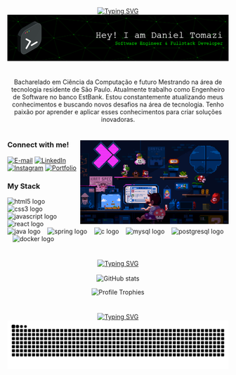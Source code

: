<div align="center">
  <a href="https://git.io/typing-svg">
    <img src="https://readme-typing-svg.demolab.com?font=Fira+Code&weight=500&size=22&pause=1000&color=00ff00&center=true&vCenter=true&random=false&width=524&lines=Welcome+to+my+profile!" alt="Typing SVG">
  </a>
</div>

<img align="center" alt="" src="./src/header-gif.png">

#

<p align="center">Bacharelado em Ciência da Computação e futuro Mestrando na área de tecnologia residente de São Paulo. Atualmente trabalho como Engenheiro de Software no banco EstBank.
Estou constantemente atualizando meus conhecimentos e buscando novos desafios na área de tecnologia. Tenho paixão por aprender e aplicar esses conhecimentos para criar soluções inovadoras.

#

<img align="right" alt="" height="190px" src="./src/mario.gif">

<h3 align="left">Connect with me!</h3>

[![E-mail](https://img.shields.io/badge/-Email-000?style=for-the-badge&logo=microsoft-outlook&logoColor=FFFFFFcolor:FFF)](mailto:daniel_tomazi_oliveira@hotmail.com)
[![LinkedIn](https://img.shields.io/badge/LinkedIn-0077B5?style=for-the-badge&logo=linkedin&logoColor=white)](https://www.linkedin.com/in/daniel-tomazi/)
[![Instagram](https://img.shields.io/badge/-Instagram-%23E4405F?style=for-the-badge&logo=instagram&logoColor=white)](https://www.instagram.com/danieltomaziii/)
[![Portfolio](https://img.shields.io/badge/Portfolio-FF5722?style=for-the-badge&logo=todoist&logoColor=white)](https://devdanieltomazi.vercel.app/)

<h3 align="left">My Stack</h3>

<div align="left">
  <img src="https://cdn.jsdelivr.net/gh/devicons/devicon/icons/html5/html5-original.svg" height="25" alt="html5 logo"  />
  <img width="8" />
  <img src="https://cdn.jsdelivr.net/gh/devicons/devicon/icons/css3/css3-original.svg" height="25" alt="css3 logo"  />
  <img width="8" />
  <img src="https://cdn.jsdelivr.net/gh/devicons/devicon/icons/javascript/javascript-plain.svg" height="25" alt="javascript logo"  />
  <img width="8" />
  <img src="https://cdn.jsdelivr.net/gh/devicons/devicon/icons/react/react-original.svg" height="25" alt="react logo"  />
  <img width="8" />
  <img src="https://cdn.jsdelivr.net/gh/devicons/devicon/icons/java/java-original.svg" height="25" alt="java logo"  />
  <img width="8" />
  <img src="https://cdn.jsdelivr.net/gh/devicons/devicon/icons/spring/spring-original.svg" height="25" alt="spring logo"  />
  <img width="8" />
  <img src="https://cdn.jsdelivr.net/gh/devicons/devicon/icons/c/c-original.svg" height="25" alt="c logo"  />
  <img width="8" />
  <img src="https://cdn.jsdelivr.net/gh/devicons/devicon/icons/mysql/mysql-original.svg" height="25" alt="mysql logo"  />
  <img width="8" />
  <img src="https://cdn.jsdelivr.net/gh/devicons/devicon/icons/postgresql/postgresql-original.svg" height="25" alt="postgresql logo"  />
  <img width="8" />
  <img src="https://cdn.jsdelivr.net/gh/devicons/devicon/icons/docker/docker-original.svg" height="25" alt="docker logo"  />
</div>

#

<div style="text-align: center;" align="center">
  
  <div align="center">
  <a href="https://git.io/typing-svg">
    <img src="https://readme-typing-svg.demolab.com?font=Fira+Code&weight=500&size=22&pause=1000&color=00ff00&center=true&vCenter=true&random=false&width=524&lines=Github+Stats" alt="Typing SVG">
  </a>
  </div>
  <br>


<img src="https://github-readme-stats-git-masterrstaa-rickstaa.vercel.app/api?username=DanielTomazi&hide_title=true&show_icons=true&include_all_commits=false&count_private=true&line_height=25&hide=issues&bg_color=000&title_color=00ff00&text_color=FFF&border_radius=3&border_color=00ff00&icon_color=00ff00&theme=matrix" alt="GitHub stats">

![Profile Trophies](https://github-profile-trophy.vercel.app/?username=ryo-ma&theme=matrix)
    
  </a>
</div>

#
<div align="center">
  <a href="https://git.io/typing-svg">
    <img src="https://readme-typing-svg.demolab.com?font=Fira+Code&weight=500&size=22&pause=1000&color=00ff00&center=true&vCenter=true&random=false&width=524&lines=Days+working+with+code" alt="Typing SVG">
  </a>
</div>

<picture align="center">
  <source media="(prefers-color-scheme: dark)" srcset="https://raw.githubusercontent.com/DanielTomazi/DanielTomazi/output/github-contribution-grid-snake-dark.svg">
  <source media="(prefers-color-scheme: light)" srcset="https://raw.githubusercontent.com/DanielTomazi/DanielTomazi/output/github-contribution-grid-snake-dark.svg">
  <img align="center" alt="github contribution grid snake animation" src="https://raw.githubusercontent.com/DanielTomazi/DanielTomazi/output/github-contribution-grid-snake.svg">
</picture>
